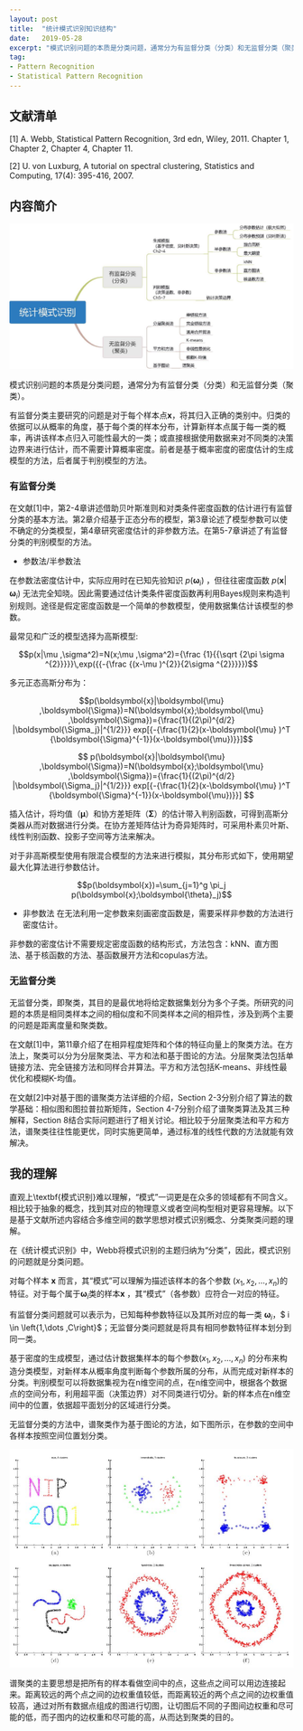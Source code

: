 ```yaml
---
layout: post
title:  "统计模式识别知识结构"
date:   2019-05-28
excerpt: "模式识别问题的本质是分类问题，通常分为有监督分类（分类）和无监督分类（聚类）。"
tag:
- Pattern Recognition
- Statistical Pattern Recognition
---
```


## 文献清单
[1] A. Webb, Statistical Pattern Recognition, 3rd edn, Wiley, 2011.
Chapter 1, Chapter 2, Chapter 4, Chapter 11.

[2] U. von Luxburg, A tutorial on spectral clustering, Statistics and Computing, 17(4): 395-416, 2007.


## 内容简介

![](images/2019-05-28-PR-reading-report1-1.jpg)

模式识别问题的本质是分类问题，通常分为有监督分类（分类）和无监督分类（聚类）。

有监督分类主要研究的问题是对于每个样本点$\boldsymbol{x}$，将其归入正确的类别中。归类的依据可以从概率的角度，基于每个类的样本分布，计算新样本点属于每一类的概率，再讲该样本点归入可能性最大的一类；或直接根据使用数据来对不同类的决策边界来进行估计，而不需要计算概率密度。前者是基于概率密度的密度估计的生成模型的方法，后者属于判别模型的方法。

### 有监督分类

在文献[1]中，第2-4章讲述借助贝叶斯准则和对类条件密度函数的估计进行有监督分类的基本方法。第2章介绍基于正态分布的模型，第3章论述了模型参数可以使不确定的分类模型，第4章研究密度估计的非参数方法。在第5-7章讲述了有监督分类的判别模型的方法。

* 参数法/半参数法

在参数法密度估计中，实际应用时在已知先验知识 $p(\boldsymbol{\omega}_i)$ ，但往往密度函数 $p(\boldsymbol{x} \vert\boldsymbol{\omega}_i )$ 无法完全知晓。因此需要通过估计类条件密度函数再利用Bayes规则来构造判别规则。途径是假定密度函数是一个简单的参数模型，使用数据集估计该模型的参数。

最常见和广泛的模型选择为高斯模型:

$$p(x|\mu ,\sigma^2)=N(x;\mu ,\sigma^2)={\frac  {1}{{\sqrt  {2\pi \sigma ^{2}}}}}\,exp({{-{\frac  {(x-\mu )^{2}}{2\sigma ^{2}}}}})$$

多元正态高斯分布为：

$$p(\boldsymbol{x}|\boldsymbol{\mu} ,\boldsymbol{\Sigma})=N(\boldsymbol{x};\boldsymbol{\mu} ,\boldsymbol{\Sigma})={\frac{1}{(2\pi)^{d/2} |\boldsymbol{\Sigma_j}|^{1/2}}} exp[{-{\frac{1}{2}(x-\boldsymbol{\mu} )^T {\boldsymbol{\Sigma}^{-1}}(x-\boldsymbol{\mu})}}]$$

$$
p(\boldsymbol{x}|\boldsymbol{\mu} ,\boldsymbol{\Sigma})=N(\boldsymbol{x};\boldsymbol{\mu} ,\boldsymbol{\Sigma})={\frac{1}{(2\pi)^{d/2} |\boldsymbol{\Sigma_j}|^{1/2}}} exp[{-{\frac{1}{2}(x-\boldsymbol{\mu} )^T {\boldsymbol{\Sigma}^{-1}}(x-\boldsymbol{\mu})}}]
$$

插入估计，将均值（$\boldsymbol{\mu}$）和协方差矩阵（$\boldsymbol{\Sigma}$）的估计带入判别函数，可得到高斯分类器从而对数据进行分类。在协方差矩阵估计为奇异矩阵时，可采用朴素贝叶斯、线性判别函数、投影子空间等方法来解决。

对于非高斯模型使用有限混合模型的方法来进行模拟，其分布形式如下，使用期望最大化算法进行参数估计。

$$p(\boldsymbol{x})=\sum_{j=1}^g \pi_j p(\boldsymbol{x};\boldsymbol{\theta}_j)$$

* 非参数法
在无法利用一定参数来刻画密度函数是，需要采样非参数的方法进行密度估计。

非参数的密度估计不需要规定密度函数的结构形式，方法包含：kNN、直方图法、基于核函数的方法、基函数展开方法和copulas方法。


### 无监督分类

无监督分类，即聚类，其目的是最优地将给定数据集划分为多个子类。所研究的问题的本质是相同类样本之间的相似度和不同类样本之间的相异性，涉及到两个主要的问题是距离度量和聚类数。

在文献[1]中，第11章介绍了在相异程度矩阵和个体的特征向量上的聚类方法。在方法上，聚类可以分为分层聚类法、平方和法和基于图论的方法。分层聚类法包括单链接方法、完全链接方法和同样合并算法。平方和方法包括K-means、非线性最优化和模糊K-均值。

在文献[2]中对基于图的谱聚类方法详细的介绍，Section 2-3分别介绍了算法的数学基础：相似图和图拉普拉斯矩阵，Section 4-7分别介绍了谱聚类算法及其三种解释，Section 8结合实际问题进行了相关讨论。相比较于分层聚类法和平方和方法，谱聚类往往性能更优，同时实施更简单，通过标准的线性代数的方法就能有效解决。

## 我的理解


直观上\textbf{模式识别}难以理解，“模式”一词更是在众多的领域都有不同含义。相比较于抽象的概念，找到其对应的物理意义或者空间构型相对更容易理解。以下是基于文献所述内容结合多维空间的数学思想对模式识别概念、分类聚类问题的理解。

在《统计模式识别》中，Webb将模式识别的主题归纳为“分类”，因此，模式识别的问题就是分类问题。

对每个样本 $\boldsymbol{x}$ 而言，其“模式”可以理解为描述该样本的各个参数 $(x_1,x_2,\dots,x_n)$的特征。对于每个属于$\boldsymbol{\omega}_i$类的样本$\boldsymbol{x}$ ，其“模式”（各参数）应符合一对应的特征。

有监督分类问题就可以表示为，已知每种参数特征以及其所对应的每一类 $\boldsymbol{\omega}_i$，$ i \in \left{1,\dots ,C\right}$；无监督分类问题就是将具有相同参数特征样本划分到同一类。

基于密度的生成模型，通过估计数据集样本的每个参数$(x_1,x_2,\dots,x_n)$ 的分布来构造分类模型，对新样本从概率角度判断每个参数所属的分布，从而完成对新样本的分类。判别模型可以将数据集视为在n维空间的点，在n维空间中，根据各个数据点的空间分布，利用超平面（决策边界）对不同类进行切分。新的样本点在n维空间中的位置，依据超平面划分的区域进行分类。

无监督分类的方法中，谱聚类作为基于图论的方法，如下图所示，在参数的空间中各样本按照空间位置划分类。

![](images/2019-05-28-PR-reading-report1-3.jpg)

谱聚类的主要思想是把所有的样本看做空间中的点，这些点之间可以用边连接起来。距离较远的两个点之间的边权重值较低，而距离较近的两个点之间的边权重值较高，通过对所有数据点组成的图进行切图，让切图后不同的子图间边权重和尽可能的低，而子图内的边权重和尽可能的高，从而达到聚类的目的。

